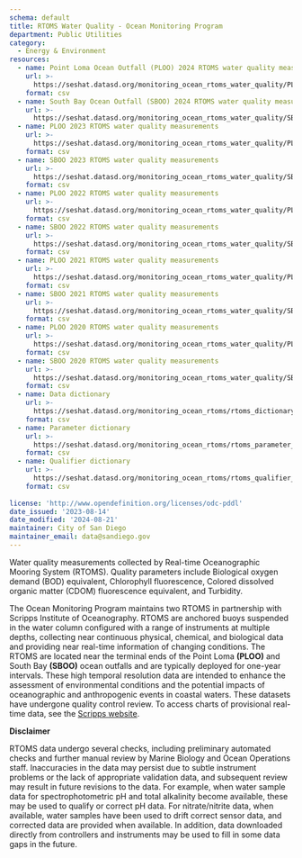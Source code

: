 ```yaml
---
schema: default
title: RTOMS Water Quality - Ocean Monitoring Program
department: Public Utilities
category:
  - Energy & Environment
resources:
  - name: Point Loma Ocean Outfall (PLOO) 2024 RTOMS water quality measurements
    url: >-
      https://seshat.datasd.org/monitoring_ocean_rtoms_water_quality/PLOO_water_quality_2024_datasd.csv
    format: csv
  - name: South Bay Ocean Outfall (SBOO) 2024 RTOMS water quality measurements
    url: >-
      https://seshat.datasd.org/monitoring_ocean_rtoms_water_quality/SBOO_water_quality_2024_datasd.csv
  - name: PLOO 2023 RTOMS water quality measurements
    url: >-
      https://seshat.datasd.org/monitoring_ocean_rtoms_water_quality/PLOO_water_quality_2023_datasd.csv
    format: csv
  - name: SBOO 2023 RTOMS water quality measurements
    url: >-
      https://seshat.datasd.org/monitoring_ocean_rtoms_water_quality/SBOO_water_quality_2023_datasd.csv
    format: csv
  - name: PLOO 2022 RTOMS water quality measurements
    url: >-
      https://seshat.datasd.org/monitoring_ocean_rtoms_water_quality/PLOO_water_quality_2022_datasd.csv
    format: csv
  - name: SBOO 2022 RTOMS water quality measurements
    url: >-
      https://seshat.datasd.org/monitoring_ocean_rtoms_water_quality/SBOO_water_quality_2022_datasd.csv
    format: csv
  - name: PLOO 2021 RTOMS water quality measurements
    url: >-
      https://seshat.datasd.org/monitoring_ocean_rtoms_water_quality/PLOO_water_quality_2021_datasd.csv
    format: csv
  - name: SBOO 2021 RTOMS water quality measurements
    url: >-
      https://seshat.datasd.org/monitoring_ocean_rtoms_water_quality/SBOO_water_quality_2021_datasd.csv
    format: csv
  - name: PLOO 2020 RTOMS water quality measurements
    url: >-
      https://seshat.datasd.org/monitoring_ocean_rtoms_water_quality/PLOO_water_quality_2020_datasd.csv
    format: csv
  - name: SBOO 2020 RTOMS water quality measurements
    url: >-
      https://seshat.datasd.org/monitoring_ocean_rtoms_water_quality/SBOO_water_quality_2020_datasd.csv
    format: csv
  - name: Data dictionary
    url: >-
      https://seshat.datasd.org/monitoring_ocean_rtoms/rtoms_dictionary_datasd.csv
    format: csv
  - name: Parameter dictionary
    url: >-
      https://seshat.datasd.org/monitoring_ocean_rtoms/rtoms_parameter_dictionary_datasd.csv
    format: csv
  - name: Qualifier dictionary
    url: >-
      https://seshat.datasd.org/monitoring_ocean_rtoms/rtoms_qualifier_dictionary_datasd.csv
    format: csv
  
license: 'http://www.opendefinition.org/licenses/odc-pddl'
date_issued: '2023-08-14'
date_modified: '2024-08-21'
maintainer: City of San Diego
maintainer_email: data@sandiego.gov
---
```

Water quality measurements collected by Real-time Oceanographic Mooring System (RTOMS). Quality parameters include Biological oxygen demand (BOD) equivalent, Chlorophyll fluorescence, Colored dissolved organic matter (CDOM) fluorescence equivalent, and Turbidity.

<!--more-->

The Ocean Monitoring Program maintains two RTOMS in partnership with Scripps Institute of Oceanography. RTOMS are anchored buoys suspended in the water column configured with a range of instruments at multiple depths, collecting near continuous physical, chemical, and biological data and providing near real-time information of changing conditions. The RTOMS are located near the terminal ends of the Point Loma **(PLOO)** and South Bay **(SBOO)** ocean outfalls and are typically deployed for one-year intervals. These high temporal resolution data are intended to enhance the assessment of environmental conditions and the potential impacts of oceanographic and anthropogenic events in coastal waters. These datasets have undergone quality control review. To access charts of provisional real-time data, see the [Scripps website](https://mooring.ucsd.edu//).

**Disclaimer**

RTOMS data undergo several checks, including preliminary automated checks and further manual review by Marine Biology and Ocean Operations staff. Inaccuracies in the data may persist due to subtle instrument problems or the lack of appropriate validation data, and subsequent review may result in future revisions to the data. For example, when water sample data for spectrophotometric pH and total alkalinity become available, these may be used to qualify or correct pH data. For nitrate/nitrite data, when available, water samples have been used to drift correct sensor data, and corrected data are provided when available. In addition, data downloaded directly from controllers and instruments may be used to fill in some data gaps in the future.
